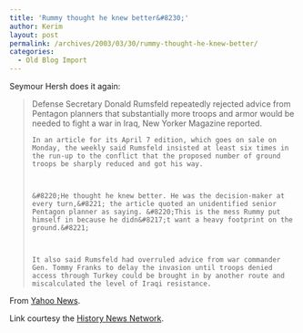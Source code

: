 ```yaml
---
title: 'Rummy thought he knew better&#8230;'
author: Kerim
layout: post
permalink: /archives/2003/03/30/rummy-thought-he-knew-better/
categories:
  - Old Blog Import
---
```

Seymour Hersh does it again:


>   Defense Secretary Donald Rumsfeld repeatedly rejected advice from Pentagon planners that substantially more troops and armor would be needed to fight a war in Iraq, New Yorker Magazine reported.  
>   
>   
>     In an article for its April 7 edition, which goes on sale on Monday, the weekly said Rumsfeld insisted at least six times in the run-up to the conflict that the proposed number of ground troops be sharply reduced and got his way.
>   
>   
>   
>     &#8220;He thought he knew better. He was the decision-maker at every turn,&#8221; the article quoted an unidentified senior Pentagon planner as saying. &#8220;This is the mess Rummy put himself in because he didn&#8217;t want a heavy footprint on the ground.&#8221;
>   
>   
>   
>     It also said Rumsfeld had overruled advice from war commander Gen. Tommy Franks to delay the invasion until troops denied access through Turkey could be brought in by another route and miscalculated the level of Iraqi resistance.
>   


From <a href="http://story.news.yahoo.com/news?tmpl=story2&cid=615&e=7&u=/nm/20030329/pl_nm/iraq_usa_report_dc_2" onclick="_gaq.push(['_trackEvent', 'outbound-article', 'http://story.news.yahoo.com/news?tmpl=story2&cid=615&e=7&u=/nm/20030329/pl_nm/iraq_usa_report_dc_2', 'Yahoo News']);" >Yahoo News</a>. 

Link courtesy the <a href="http://hnn.us/articles/900.html#03290305" onclick="_gaq.push(['_trackEvent', 'outbound-article', 'http://hnn.us/articles/900.html#03290305', 'History News Network']);" >History News Network</a>.

